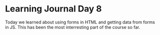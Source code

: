 # Learning Journal Day 8

Today we learned about using forms in HTML and getting data from forms in JS. 
This has been the most interresting part of the course so far. 
